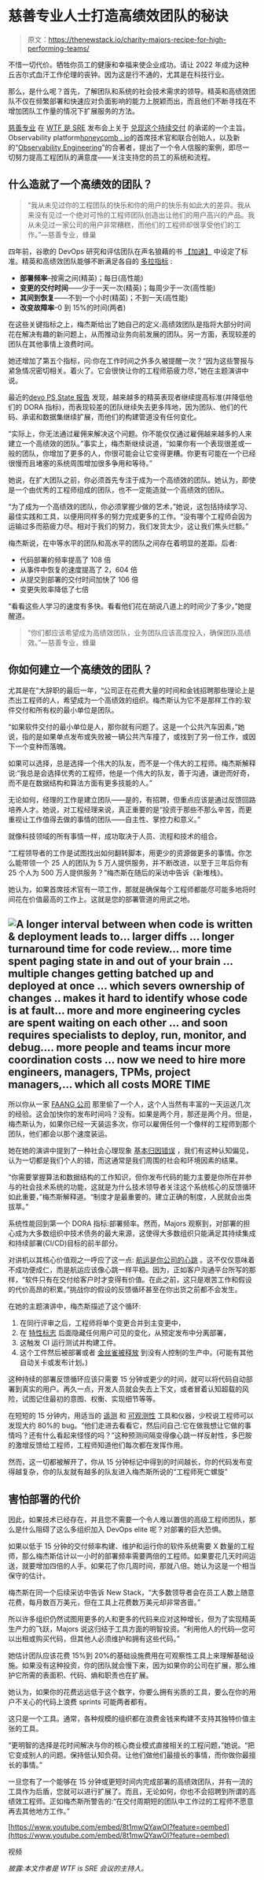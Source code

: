 # 慈善专业人士打造高绩效团队的秘诀

> 原文：<https://thenewstack.io/charity-majors-recipe-for-high-performing-teams/>

不惜一切代价。牺牲你员工的健康和幸福来使企业成功。请让 2022 年成为这种丘吉尔式血汗工作伦理的丧钟。因为这是行不通的，尤其是在科技行业。

那么，是什么呢？首先，了解团队和系统的社会技术需求的领导。精英和高绩效团队不仅在频繁部署和快速应对负面影响的能力上脱颖而出，而且他们不断寻找在不增加团队工作量的情况下扩展服务的方法。

[慈善专业](https://twitter.com/mipsytipsy) 在 [WTF 是 SRE](https://www.cloud-native-sre.wtf/) 发布会上关于 [兑现这个持续交付](https://youtu.be/8t1mwQYawOI) 的承诺的一个主旨。Observability platform[honeycomb . io](https://www.honeycomb.io/?utm_content=inline-mention)的首席技术官和联合创始人，以及新的“[Observability Engineering](https://www.oreilly.com/library/view/observability-engineering/9781492076438/)”的合著者，提出了一个令人信服的案例，即尽一切努力提高工程团队的满意度——关注支持您的员工的系统和流程。

## 什么造就了一个高绩效的团队？

> “我从未见过你的工程团队的快乐和你的用户的快乐有如此大的差异。我从来没有见过一个绝对可怜的工程师团队创造出让他们的用户高兴的产品。我从未见过一家公司的用户非常糟糕，而他们的工程师却很享受他们的工作。”—慈善专业，蜂巢

四年前，谷歌的 DevOps 研究和评估团队在声名狼藉的书 [【加速】](https://itrevolution.com/accelerate-book/) 中设定了标准。精英和高绩效团队能够不断满足各自的 [多拉指标](https://thenewstack.io/googles-formula-for-elite-devops-performance/) :

*   **部署频率**–按需之间(精英)；每日(高性能)
*   **变更的交付时间**——少于一天一次(精英)；每周少于一次(高性能)
*   **其间到恢复**——不到一个小时(精英)；不到一天(高性能)
*   **改变故障率**–0 到 15%的时间(两者)

在这些关键指标之上，梅杰斯给出了她自己的定义:高绩效团队是指将大部分时间花在解决有趣的新问题上，从而推动业务向前发展的团队。另一方面，表现较差的团队在其他事情上浪费时间。

她还增加了第五个指标，问:你在工作时间之外多久被提醒一次？“因为这些警报与紧急情况密切相关。着火了。它会很快让你的工程师筋疲力尽，”她在主题演讲中说。

最近的[devo PS State 报告](https://services.google.com/fh/files/misc/state-of-devops-2021.pdf) 发现，越来越多的精英表现者继续提高标准(并降低他们的 DORA 指标)，而表现较差的团队继续失去更多阵地，因为团队、他们的代码、承诺和数据集继续扩展，而他们的构建管道没有任何变化。

“实际上，你无法通过雇佣来解决这个问题。你不能仅仅通过雇佣越来越多的人来建立一个高绩效的团队。”事实上，梅杰斯继续说道，“如果你有一个表现很差或一般的团队，你增加了更多的人，你很可能会让它变得更糟。你更有可能在一个已经很慢而且堵塞的系统周围增加很多争用和等待。”

她说，在扩大团队之前，你必须首先专注于成为一个高绩效的团队。她认为，即使是一个由优秀的工程师组成的团队，也不一定能造就一个高绩效的团队。

“为了成为一个高绩效的团队，你必须掌握少做的艺术，”她说，这包括持续学习、最佳实践和工具，以便用同样多的努力完成更多的工作。“没有哪个工程师会因为运输过多而筋疲力尽。相对于我们的努力，我们发货太少，这让我们焦头烂额。”

梅杰斯说，在中等水平的团队和高水平的团队之间存在着明显的差距。后者:

*   代码部署的频率提高了 108 倍
*   从事件中恢复的速度提高了 2，604 倍
*   从提交到部署的交付时间加快了 106 倍
*   变更失败率降低了七倍

“看看这些人学习的速度有多快。看看他们花在胡说八道上的时间少了多少，”她提醒道。

> “你们都应该希望成为高绩效团队，业务团队应该高度投入，确保团队高绩效。”—慈善专业，蜂巢

## **你如何建立一个高绩效的团队？**

尤其是在“[](https://thenewstack.io/2022-forecast-whats-next-for-tech-workers/)大辞职的最后一年，“公司正在花费大量的时间和金钱招聘那些理论上是杰出工程师的人，希望成为一个高绩效的组织。梅杰斯认为它不是那样工作的:软件交付和所有权的最小单位是团队。

“如果软件交付的最小单位是人，那你就有问题了。这是一个公共汽车因素，”她说，指的是如果单点发布或失败被一辆公共汽车撞了，或找到了另一份工作，或因下一个变种而落魄。

如果可以选择，总是选择一个伟大的队友，而不是一个伟大的工程师。梅杰斯解释说:“我总是会选择优秀的工程师，他是一个伟大的队友，善于沟通，谦逊而好奇，而不是在数据结构和算法方面有更多技能的人。”

无论如何，经理的工作是建立团队——是的，有招聘，但重点应该是通过反馈回路培养人才。她说，对工程经理来说，真正重要的是“投资于那些不那么辛苦，而更重视让工作值得去做的事情的团队——自主性、掌控力和意义。”

就像科技领域的所有事情一样，成功取决于人员、流程和技术的组合。

“工程领导者的工作是试图找出如何翻转脚本，用更少的资源做更多的事情。你怎么能带领一个 25 人的团队为 5 万人提供服务，并不断改进，以至于三年后你有 25 个人为 500 万人提供服务？”梅杰斯在随后的采访中告诉《新堆栈》。

她认为，如果首席技术官有一项工作，那就是确保每个工程师都能尽可能多地将时间花在价值最高的工作上。这就是您的部署管道的用武之地。

## ![A longer interval between when code is written & deployment leads to... larger diffs ... longer turnaround time for code review... more time spent paging state in and out of your brain ... multiple changes getting batched up and deployed at once ... which severs ownership of changes .. makes it hard to identify whose code is at fault... more and more engineering cycles are spent waiting on each other ... and soon requires specialists to deploy, run, monitor, and debug.... more people and teams incur more coordination costs ... now we need to hire more engineers, managers, TPMs, project managers,... which all costs MORE TIME](img/9803eacc192f249982826394ef486ae6.png)

所以你从一家 [FAANG 公司](https://www.investopedia.com/terms/f/faang-stocks.asp) 那里偷了一个人，这个人当然有丰富的一天运送几次的经验。这会加快你的发布时间吗？没有。如果是两个月，那还是两个月。但是，梅杰斯认为，如果你已经一天装运多次，你可以雇佣任何一个像样的工程师到那个团队，他们都会以那个速度装运。

她在她的演讲中提到了一种社会心理现象 [基本归因错误](https://www.simplypsychology.org/fundamental-attribution.html) ，我们有这种认知偏见，认为一切都是我们个人的错，而这通常是我们周围的社会和环境因素的结果。

“你需要掌握算法和数据结构的工作知识，但你发布代码的能力主要是你所在并参与的社会技术系统的功能，这就是为什么技术领导者关注这个系统核心的反馈循环如此重要，”梅杰斯解释道。“制度才是最重要的。建立正确的制度，人民就会出类拔萃。”

系统性能回到第一个 DORA 指标:部署频率。然而，Majors 观察到，对部署的担心成为大多数组织中技术债务的最大来源，这使得大多数组织只能满足其持续集成和持续部署(CI/CD)目标的前半部分。

对讲机以其核心价值观之一呼应了这一点: [航运是你公司的心跳](https://www.intercom.com/blog/shipping-is-your-companys-heartbeat/) 。这不仅仅意味着不成功便成仁，而是航运应该像心跳一样平稳。因为，正如客户沟通平台所写的那样，“软件只有在交付给客户时才变得有价值。在此之前，这只是艰苦工作和假设的代价高昂的积累。”挑战你的假设的反馈循环甚至在你出货之前都不会发生。

在她的主题演讲中，梅杰斯描述了这个循环:

1.  在同行评审之后，工程师将单个变更合并到主变更中，
2.  在 [特性标志](https://thenewstack.io/what-we-mean-by-feature-flags/) 后面隐藏任何用户可见的变化，从预定发布中分离部署，
3.  这触发 CI 运行测试并构建工件。
4.  这个工件然后被部署或者 [金丝雀被释放](https://thenewstack.io/primer-blue-green-deployments-and-canary-releases/) 到没有人控制的生产中。(可能有其他自动关卡或发布计划。)

这种持续的部署反馈循环应该只需要 15 分钟或更少的时间，就可以将代码自动部署到真实的用户。再久一点，开发人员就会失去上下文，或者冒着认知超载的风险，试图记住最初的意图、权衡、实现细节等等。

在短短的 15 分钟内，用适当的 [遥测](https://thenewstack.io/exploring-telemetry-idf-2016/) 和 [可观测性](https://thenewstack.io/category/monitoring/) 工具和仪器，少校说工程师可以发现大约 80%的 bug。“他们走进去看看它，然后问自己:它在做我想让它做的事情吗？还有什么看起来怪怪的吗？”这种预测间隔变得像心跳一样反射性，多巴胺的激增反馈给工程师，工程师知道他们每次都在发挥作用。

然而，这一切都被解开了，你从 15 分钟标记中得到的时间越长，你的代码发布变得越复杂，你的队友就有越多的队友进入梅杰斯所说的“工程师死亡螺旋”

## 害怕部署的代价

因此，如果技术已经存在，并且您不需要一个令人难以置信的高级工程师团队，那么是什么阻碍了这么多组织加入 DevOps elite 呢？对部署的巨大恐惧。

如果以低于 15 分钟的交付频率构建、维护和运行你的软件系统需要 X 数量的工程师，那么梅杰斯估计以一小时的部署频率需要两倍的工程师。如果要花几天时间运送，就要增加四倍的人手。如果花了你几周时间，那就八倍。她认为这是一个相当保守的估计。

梅杰斯在同一个后续采访中告诉 New Stack，“大多数领导者会在员工人数上随意花费，每月数百万美元，但在工具上花费数万美元却非常吝啬。”

所以许多组织仍然试图用更多的人和更多的代码来应对这种增长，但为了实现精英生产力的飞跃，Majors 说这归结于工具方面的明智投资。“利用他人的代码—您可以出租或购买代码，但其他人必须维护和拥有这些代码。”

她估计团队应该花费 15%到 20%的基础设施费用在可观察性工具上来理解基础设施。如果没有这种投资，你的团队就会慢下来，因为如果你的公司在扩展，那么维护它所需的表面积、代码、熵和职责也在扩展。

她认为，如果你的花费远远低于这个数字，你要么拥有劣质的工具，要么在你的用户不关心的代码上浪费 sprints 可能两者都有。

这只是一个工具。通常，各种规模的组织都在浪费金钱来构建不支持其独特价值主张的工具。

“更明智的选择是花时间解决与你的核心商业模式直接相关的工程问题，”她说。“把它变成别人的问题。保持低认知负荷。让他们做他们最擅长的事情，而你做你最擅长的事情。”

一旦您有了一个能够在 15 分钟或更短时间内完成部署的高绩效团队，并有一流的工具作为后盾，您就可以进行扩展了。而且，无论如何，你也不会招聘到所谓的高绩效工程师。正如梅杰斯所警告的:“在交付周期短的团队中工作过的工程师不愿意再去其他地方工作。”

[https://www.youtube.com/embed/8t1mwQYawOI?feature=oembed](https://www.youtube.com/embed/8t1mwQYawOI?feature=oembed)

视频

*披露:本文作者是 WTF is SRE 会议的主持人。*

<svg xmlns:xlink="http://www.w3.org/1999/xlink" viewBox="0 0 68 31" version="1.1"><title>Group</title> <desc>Created with Sketch.</desc></svg>